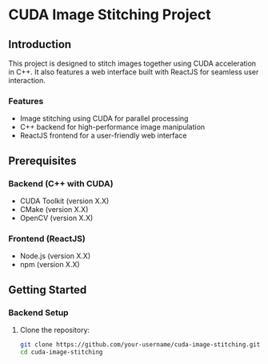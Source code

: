 # CUDA Image Stitching Project

## Introduction
This project is designed to stitch images together using CUDA acceleration in C++. It also features a web interface built with ReactJS for seamless user interaction.

### Features
- Image stitching using CUDA for parallel processing
- C++ backend for high-performance image manipulation
- ReactJS frontend for a user-friendly web interface

## Prerequisites

### Backend (C++ with CUDA)
- CUDA Toolkit (version X.X)
- CMake (version X.X)
- OpenCV (version X.X)

### Frontend (ReactJS)
- Node.js (version X.X)
- npm (version X.X)

## Getting Started

### Backend Setup
1. Clone the repository:
   ```bash
   git clone https://github.com/your-username/cuda-image-stitching.git
   cd cuda-image-stitching
